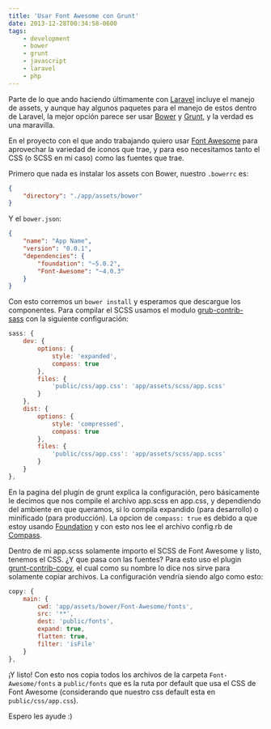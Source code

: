 ```yaml
---
title: 'Usar Font Awesome con Grunt'
date: 2013-12-28T00:34:58-0600
tags:
    - development
    - bower
    - grunt
    - javascript
    - laravel
    - php
---
```


Parte de lo que ando haciendo últimamente con [Laravel](http://laravel.com/) incluye el manejo de assets, y aunque hay algunos paquetes para el manejo de estos dentro de Laravel, la mejor opción parece ser usar [Bower](http://bower.io/) y [Grunt](http://gruntjs.com/), y la verdad es una maravilla.

En el proyecto con el que ando trabajando quiero usar [Font Awesome](http://fontawesome.io/) para aprovechar la variedad de iconos que trae, y para eso necesitamos tanto el CSS (o SCSS en mi caso) como las fuentes que trae.

Primero que nada es instalar los assets con Bower, nuestro `.bowerrc` es:

```json
{
    "directory": "./app/assets/bower"
}
```

Y el `bower.json`:

```json
{
    "name": "App Name",
    "version": "0.0.1",
    "dependencies": {
        "foundation": "~5.0.2",
        "Font-Awesome": "~4.0.3"
    }
}
```

Con esto corremos un `bower install` y esperamos que descargue los componentes. Para compilar el SCSS usamos el modulo [grub-contrib-sass](https://github.com/gruntjs/grunt-contrib-sass) con la siguiente configuración:

```javascript
sass: {
    dev: {
        options: {
            style: 'expanded',
            compass: true
        },
        files: {
            'public/css/app.css': 'app/assets/scss/app.scss'
        }
    },
    dist: {
        options: {
            style: 'compressed',
            compass: true
        },
        files: {
            'public/css/app.css': 'app/assets/scss/app.scss'
        }
    }
},
```

En la pagina del plugin de grunt explica la configuración, pero básicamente le decimos que nos compile el archivo app.scss en app.css, y dependiendo del ambiente en que queramos, si lo compila expandido (para desarrollo) o minificado (para producción). La opcion de `compass: true` es debido a que estoy usando [Foundation](http://foundation.zurb.com/) y con esto nos lee el archivo config.rb de [Compass](http://compass-style.org/).

Dentro de mi app.scss solamente importo el SCSS de Font Awesome y listo, tenemos el CSS. ¿Y que pasa con las fuentes? Para esto uso el plugin [grunt-contrib-copy](https://github.com/gruntjs/grunt-contrib-copy), el cual como su nombre lo dice nos sirve para solamente copiar archivos. La configuración vendría siendo algo como esto:

```javascript
copy: {
    main: {
        cwd: 'app/assets/bower/Font-Awesome/fonts',
        src: '**',
        dest: 'public/fonts',
        expand: true,
        flatten: true,
        filter: 'isFile'
    }
},
```

¡Y listo! Con esto nos copia todos los archivos de la carpeta `Font-Awesome/fonts` a `public/fonts` que es la ruta por default que usa el CSS de Font Awesome (considerando que nuestro css default esta en `public/css/app.css`).

Espero les ayude :)
